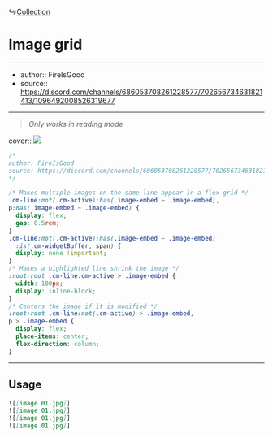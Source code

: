 ↪[Collection](Collection.md)

# Image grid

---

- author:: FireIsGood
- source:: https://discord.com/channels/686053708261228577/702656734631821413/1096492008526319677

---

> _Only works in reading mode_

cover:: ![](https://i.imgur.com/WVW4rKV.png)

```css
/*
author: FireIsGood
source: https://discord.com/channels/686053708261228577/702656734631821413/1096492008526319677
*/

/* Makes multiple images on the same line appear in a flex grid */
.cm-line:not(.cm-active):has(.image-embed ~ .image-embed),
p:has(.image-embed ~ .image-embed) {
  display: flex;
  gap: 0.5rem;
}
.cm-line:not(.cm-active):has(.image-embed ~ .image-embed)
  :is(.cm-widgetBuffer, span) {
  display: none !important;
}
/* Makes a highlighted line shrink the image */
:root:root .cm-line.cm-active > .image-embed {
  width: 100px;
  display: inline-block;
}
/* Centers the image if it is modified */
:root:root .cm-line:not(.cm-active) > .image-embed,
p > .image-embed {
  display: flex;
  place-items: center;
  flex-direction: column;
}
```

---

## Usage

```md
![[image 01.jpg]]
![[image 01.jpg]]
![[image 01.jpg]]
![[image 01.jpg]]
```
